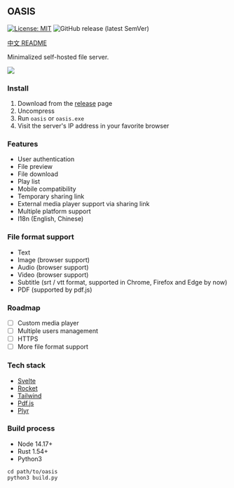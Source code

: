 ## OASIS

[![License: MIT](https://img.shields.io/badge/License-MIT-yellow.svg)](https://github.com/machengim/oasis/blob/master/LICENSE-MIT) ![GitHub release (latest SemVer)](https://img.shields.io/github/v/release/machengim/oasis)

[中文 README](https://github.com/machengim/oasis/blob/main/README_cn.md)

Minimalized self-hosted file server.

![](https://github.com/machengim/oasis/blob/dev/doc/Oasis_demo.jpg?raw=true)

### Install

1. Download from the [release](https://github.com/machengim/oasis/releases) page
2. Uncompress
3. Run `oasis` or `oasis.exe`
4. Visit the server's IP address in your favorite browser

### Features

- User authentication
- File preview
- File download
- Play list
- Mobile compatibility
- Temporary sharing link
- External media player support via sharing link
- Multiple platform support
- I18n (English, Chinese)

### File format support

- Text
- Image (browser support)
- Audio (browser support)
- Video (browser support)
- Subtitle (srt / vtt format, supported in Chrome, Firefox and Edge by now)
- PDF (supported by pdf.js)

### Roadmap

- [ ] Custom media player
- [ ] Multiple users management
- [ ] HTTPS
- [ ] More file format support

### Tech stack

- [Svelte](https://svelte.dev)
- [Rocket](https://rocket.rs)
- [Tailwind](https://tailwindcss.com)
- [Pdf.js](https://mozilla.github.io/pdf.js)
- [Plyr](https://plyr.io)

### Build process

- Node 14.17+
- Rust 1.54+
- Python3

```
cd path/to/oasis
python3 build.py
```
